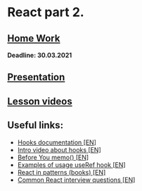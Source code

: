 # React part 2.

## [Home Work](../../../tasks/currencyExchange.md)  
  
**Deadline: 30.03.2021**  

## [Presentation](https://slides.com/aleh_lipski/deck-53ce2f)

## [Lesson videos](https://drive.google.com/file/d/1CSey8IlG0iV9yFeMCB0jWj_7tx0_ADmy/view?usp=sharing)

## Useful links:
* [Hooks documentation [EN]](https://reactjs.org/docs/hooks-intro.html)
* [Intro video about hooks [EN]](https://www.youtube.com/watch?v=dpw9EHDh2bM&feature=youtu.be&ab_channel=ReactConf)
* [Before You memo() [EN]](https://overreacted.io/before-you-memo/)
* [Examples of usage useRef hook [EN]](https://www.smashingmagazine.com/2020/11/react-useref-hook/)
* [React in patterns (books) [EN]](https://krasimir.gitbooks.io/react-in-patterns/content/)
* [Common React interview questions [EN]](https://dev.to/scrimba/react-interview-questions-to-expect-in-2021-with-answers-dfl)